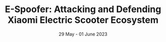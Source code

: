 ---
title: "E-Spoofer: Attacking and Defending Xiaomi Electric Scooter Ecosystem"
authors: "M. Casagrande, R. Cestaro, E. Losiouk, M. Conti, D. Antonioli"
venue: "In Proceedings of the 16th ACM Conference on Security and Privacy in Wireless and Mobile Networks (WiSec'23)"
type: "conference"
year: 2023
location: "Guildford, Surrey, United Kingdom"
date: "29 May - 01 June 2023"
paperurl: "https://dl.acm.org/doi/abs/10.1145/3558482.3590176"
github: "https://anonymous.4open.science/r/Espoofer-7B21/README.md"
--- 